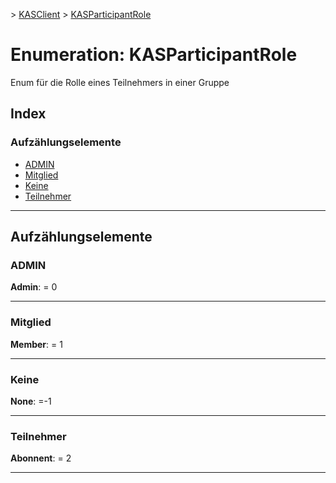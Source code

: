 [](../README.md) > [KASClient](../modules/kasclient.md) > [KASParticipantRole](../enums/kasclient.kasparticipantrole.md)

# <a name="enumeration-kasparticipantrole"></a>Enumeration: KASParticipantRole

Enum für die Rolle eines Teilnehmers in einer Gruppe
## <a name="index"></a>Index 

### <a name="enumeration-members"></a>Aufzählungselemente

* [ADMIN](kasclient.kasparticipantrole.md#admin)
* [Mitglied](kasclient.kasparticipantrole.md#member)
* [Keine](kasclient.kasparticipantrole.md#none)
* [Teilnehmer](kasclient.kasparticipantrole.md#subscriber)

---

## <a name="enumeration-members"></a>Aufzählungselemente

<a id="admin"></a>

###  <a name="admin"></a>ADMIN

**Admin**: = 0

___
<a id="member"></a>

###  <a name="member"></a>Mitglied

**Member**: = 1

___
<a id="none"></a>

###  <a name="none"></a>Keine

**None**: =-1

___
<a id="subscriber"></a>

###  <a name="subscriber"></a>Teilnehmer

**Abonnent**: = 2

___

